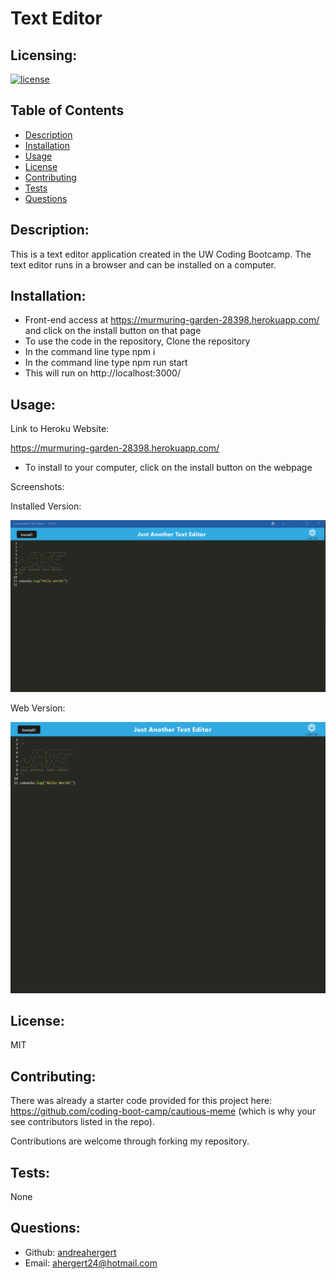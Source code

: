 # Text Editor

## Licensing:
[![license](https://img.shields.io/badge/license-MIT-blue)](https://shields.io)

## Table of Contents 
- [Description](#description)
- [Installation](#installation)
- [Usage](#usage)
- [License](#license)
- [Contributing](#contributing)
- [Tests](#tests)
- [Questions](#questions)

## Description:
This is a text editor application created in the UW Coding Bootcamp. The text editor runs in a browser and can be installed on a computer.

## Installation:
- Front-end access at https://murmuring-garden-28398.herokuapp.com/ and click on the install button on that page
- To use the code in the repository, Clone the repository
- In the command line type npm i
- In the command line type npm run start
- This will run on http://localhost:3000/

## Usage:

Link to Heroku Website:

https://murmuring-garden-28398.herokuapp.com/


- To install to your computer, click on the install button on the webpage

Screenshots:

Installed Version:

![Screenshot](assets/img/screenshot1.png)

Web Version:

![Screenshot](assets/img/screenshot2.png)


## License:
MIT

## Contributing:
There was already a starter code provided for this project here: https://github.com/coding-boot-camp/cautious-meme (which is why your see contributors listed in the repo).

Contributions are welcome through forking my repository.

## Tests:
None

## Questions:
- Github: [andreahergert](https://github.com/andreahergert)
- Email: ahergert24@hotmail.com 
